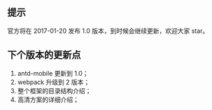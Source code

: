 ## 提示
官方将在 2017-01-20 发布 1.0 版本，到时候会继续更新，欢迎大家 star。

## 下个版本的更新点
1. antd-mobile 更新到 1.0；
2. webpack 升级到 2 版本；
3. 整个框架的目录结构介绍；
4. 高清方案的详细介绍；
